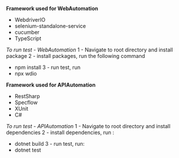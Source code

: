 **Framework used for WebAutomation**
- WebdriverIO
- selenium-standalone-service
- cucumber
- TypeScript

*To run test - WebAutomation*
1 - Navigate to root directory and install package
2 - install packages, run the following command 
- npm install
3 - run test, run 
- npx wdio

**Framework used for APIAutomation**
- RestSharp
- Specflow
- XUnit
- C#

*To run test - APIAutomation*
1 - Navigate to root directory and install dependencies
2 - install dependencies, run :
- dotnet build
3 - run test, run:
- dotnet test
